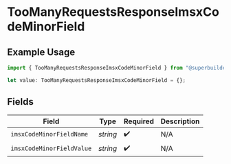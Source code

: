 # TooManyRequestsResponseImsxCodeMinorField

## Example Usage

```typescript
import { TooManyRequestsResponseImsxCodeMinorField } from "@superbuilders/powerpath/models/errors";

let value: TooManyRequestsResponseImsxCodeMinorField = {};
```

## Fields

| Field                     | Type                      | Required                  | Description               |
| ------------------------- | ------------------------- | ------------------------- | ------------------------- |
| `imsxCodeMinorFieldName`  | *string*                  | :heavy_check_mark:        | N/A                       |
| `imsxCodeMinorFieldValue` | *string*                  | :heavy_check_mark:        | N/A                       |